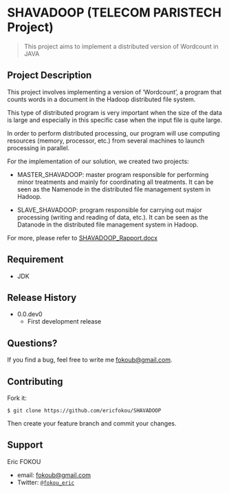 

# SHAVADOOP (TELECOM PARISTECH Project)

> This project aims to implement a distributed version of Wordcount in JAVA

## Project Description

This project involves implementing a version of ‘Wordcount’, a program that counts words in a document in the Hadoop distributed file system.

This type of distributed program is very important when the size of the data is large and especially in this specific case when the input file is quite large.

In order to perform distributed processing, our program will use computing resources (memory, processor, etc.) from several machines to launch processing in parallel.

For the implementation of our solution, we created two projects:

- MASTER_SHAVADOOP: master program responsible for performing minor treatments and mainly for coordinating all treatments. It can be seen as the Namenode in the distributed file management system in Hadoop.

- SLAVE_SHAVADOOP: program responsible for carrying out major processing (writing and reading of data, etc.). It can be seen as the Datanode in the distributed file management system in Hadoop.

For more, please refer to [SHAVADOOP_Rapport.docx]([https://github.com/ericfokou/SHAVADOOP/blob/master/SHAVADOOP_Rapport.docx])

## Requirement

-  JDK

## Release History

* 0.0.dev0
    * First development  release 

## Questions?

If you find a bug, feel free to write me [fokoub@gmail.com](mailto:fokoub@gmail.com).

## Contributing

Fork it:

	$ git clone https://github.com/ericfokou/SHAVADOOP

Then create your feature branch and commit your changes.

## Support

Eric FOKOU 

- email: [fokoub@gmail.com](mailto:fokoub@gmail.com)
- Twitter: <a href="http://twitter.com/fokou_eric" target="_blank">`@fokou_eric`</a>



